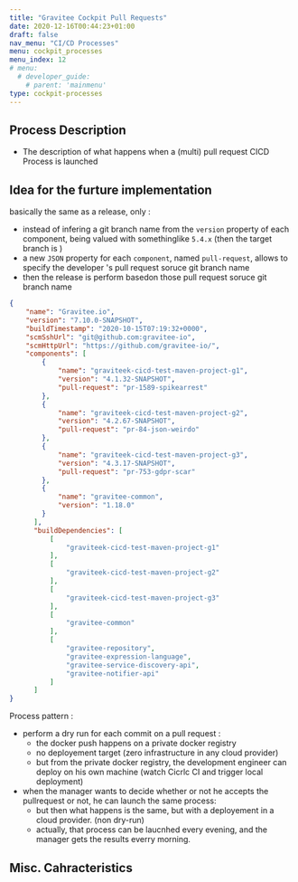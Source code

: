```yaml
---
title: "Gravitee Cockpit Pull Requests"
date: 2020-12-16T00:44:23+01:00
draft: false
nav_menu: "CI/CD Processes"
menu: cockpit_processes
menu_index: 12
# menu:
  # developer_guide:
    # parent: 'mainmenu'
type: cockpit-processes
---
```


## Process Description

* The description of what happens when a (multi) pull request CICD Process is launched



## Idea for the furture implementation

basically the same as a release, only :
* instead of infering a git branch name from the `version` property of each component, being valued with somethinglike `5.4.x` (then the target branch is )
* a new `JSON` property for each `component`, named `pull-request`, allows to specify the developer 's pull request soruce git branch name
* then the release is perform basedon those pull request soruce git branch name

```JSon
{
    "name": "Gravitee.io",
    "version": "7.10.0-SNAPSHOT",
    "buildTimestamp": "2020-10-15T07:19:32+0000",
    "scmSshUrl": "git@github.com:gravitee-io",
    "scmHttpUrl": "https://github.com/gravitee-io/",
    "components": [
        {
            "name": "graviteek-cicd-test-maven-project-g1",
            "version": "4.1.32-SNAPSHOT",
            "pull-request": "pr-1589-spikearrest"
        },
        {
            "name": "graviteek-cicd-test-maven-project-g2",
            "version": "4.2.67-SNAPSHOT",
            "pull-request": "pr-84-json-weirdo"
        },
        {
            "name": "graviteek-cicd-test-maven-project-g3",
            "version": "4.3.17-SNAPSHOT",
            "pull-request": "pr-753-gdpr-scar"
        },
        {
            "name": "gravitee-common",
            "version": "1.18.0"
        }
      ],
      "buildDependencies": [
          [
              "graviteek-cicd-test-maven-project-g1"
          ],
          [
              "graviteek-cicd-test-maven-project-g2"
          ],
          [
              "graviteek-cicd-test-maven-project-g3"
          ],
          [
              "gravitee-common"
          ],
          [
              "gravitee-repository",
              "gravitee-expression-language",
              "gravitee-service-discovery-api",
              "gravitee-notifier-api"
          ]
      ]
}
```



Process pattern :
* perform a dry run for each commit on a pull request :
  * the docker push happens on a private docker registry
  * no deployement target (zero infrastructure in any cloud provider)
  * but from the private docker registry, the development engineer can deploy on his own machine (watch Cicrlc CI and  trigger local deployment)
* when the manager wants to decide whether or not he accepts the pullrequest or not, he can launch the same process:
  * but then what happens is the same, but with a deployement in a cloud provider. (non dry-run)
  * actually, that process can be laucnhed every evening, and the manager gets the results everry morning.






## Misc. Cahracteristics
